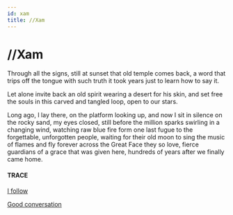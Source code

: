 ```yaml
---
id: xam
title: //Xam 
---
```


# //Xam

Through all the signs, still 
at sunset 
that old temple comes back, 
a word that trips off the tongue 
with such truth 
it took years just to learn 
how to say it.  

Let alone invite back 
an old spirit wearing a desert 
for his skin, and set free the souls 
in this carved and tangled loop, 
open to our stars.  

Long ago, I lay there, 
on the platform looking up, 
and now I sit in silence 
on the rocky sand, 
my eyes closed, still before 
the million sparks swirling 
in a changing wind, 
watching raw blue fire form 
one last fugue to the forgettable, 
unforgotten people, 
waiting for their old moon 
to sing the music of flames 
and fly forever across 
the Great Face they so love, 
fierce guardians of a grace 
that was given here, 
hundreds of years after 
we finally came home.


#### TRACE

[I follow](https://www.youtube.com/watch?v=vk31Zpi72e0 "Bongeziwe Mabandla")

[Good conversation](https://www.youtube.com/watch?v=CCYw0QVoB_U "Paul Myburgh")